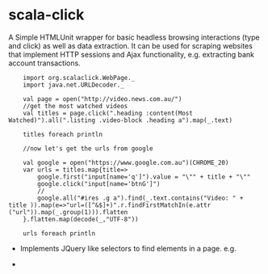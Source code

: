 scala-click
===========

A Simple HTMLUnit wrapper for basic headless browsing interactions (type and click) as well as data extraction. It can be used for scraping websites that implement HTTP sessions and Ajax functionality, e.g. extracting bank account transactions.

        import org.scalaclick.WebPage._
        import java.net.URLDecoder._

        val page = open("http://video.news.com.au/")
        //get the most watched videos
        val titles = page.click(".heading :content(Most Watched)").all(".listing .video-block .heading a").map(_.text)

        titles foreach println

        //now let's get the urls from google

        val google = open("https://www.google.com.au")(CHROME_20)
        var urls = titles.map{title=>
            google.first("input[name='q']").value = "\"" + title + "\""
            google.click("input[name='btnG']")
            //
            google.all("#ires .g a").find(_.text.contains("Video: " + title )).map(e=>"url=([^&$]+)".r.findFirstMatchIn(e.attr ("url")).map(_.group(1))).flatten
        }.flatten.map(decode(_,"UTF-8"))

        urls foreach println


* Implements JQuery like selectors to find elements in a page. e.g.

*



